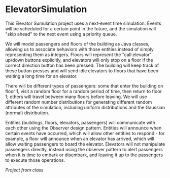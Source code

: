 # ElevatorSimulation

This Elevator Sumulation project uses a next-event time simulation. Events will be scheduled for a certain point in the future, 
and the simulation will "skip ahead" to the next event using a priority queue. 

We will model passengers and floors of the building as Java classes, allowing us to associate
behaviors with those entities instead of simply representing them as integers. Floors will represent the "call
elevator" up/down buttons explicitly, and elevators will only stop on a floor if the correct direction button
has been pressed. The building will keep track of these button presses and will send idle elevators to floors
that have been waiting a long time for an elevator.

There will be different types of passengers: some that enter the building on floor 1, visit a random floor for
a random period of time, then return to floor 1; others will travel between many floors before leaving. We
will use different random number distributions for generating different random attributes of the simulation,
including uniform distributions and the Gaussian (normal) distribution.

Entities (buildings, floors, elevators, passengers) will communicate with each other using the Observer
design pattern. Entities will announce when certain events have occurred, which will allow other entities to
respond - for example, a floor will announce when an elevator has arrived, which will allow waiting passengers
to board the elevator. Elevators will not manipulate passengers directly, instead using the observer pattern
to alert passengers when it is time to embark or disembark, and leaving it up to the passengers to execute
those operations.

*Project from class*
